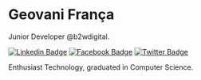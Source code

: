 # Geovani França 

Junior Developer @b2wdigital.

[![Linkedin Badge](https://img.shields.io/badge/@geovanipfranca-White?logo=linkedin&style=social)](https://www.linkedin.com/in/geovanipfranca/) 
[![Facebook Badge](https://img.shields.io/badge/@geovanipfranca-White?logo=facebook&style=social)](https://facebook.com/geovanipfranca) 
[![Twitter Badge](https://img.shields.io/twitter/follow/geovanipfranca?label=Follow)](https://twitter.com/geovanipfranca)

Enthusiast Technology, graduated in Computer Science.
